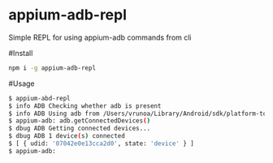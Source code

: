 # appium-adb-repl
Simple REPL for using appium-adb commands from cli

#Install
```bash
npm i -g appium-adb-repl
```

#Usage
```bash
$ appium-abd-repl
$ info ADB Checking whether adb is present
$ info ADB Using adb from /Users/vrunoa/Library/Android/sdk/platform-tools/adb
$ appium-adb: adb.getConnectedDevices()
$ dbug ADB Getting connected devices...
$ dbug ADB 1 device(s) connected
$ [ { udid: '07042e0e13cca2d0', state: 'device' } ]
$ appium-adb:
```
